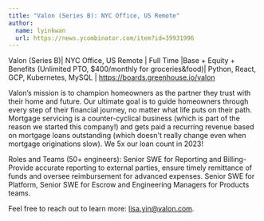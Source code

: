 ```yaml
---
title: "Valon (Series B): NYC Office, US Remote"
author:
  name: lyinkwan
  url: https://news.ycombinator.com/item?id=39931996
---
```

Valon (Series B)| NYC Office, US Remote | Full Time |Base + Equity + Benefits (Unlimited PTO, $400&#x2F;monthly for groceries&amp;food)| Python, React, GCP, Kubernetes, MySQL | <a href="https:&#x2F;&#x2F;boards.greenhouse.io&#x2F;valon" rel="nofollow">https:&#x2F;&#x2F;boards.greenhouse.io&#x2F;valon</a>

Valon’s mission is to champion homeowners as the partner they trust with their home and future. Our ultimate goal is to guide homeowners through every step of their financial journey, no matter what life puts on their path. Mortgage servicing is a counter-cyclical business (which is part of the reason we started this company!) and gets paid a recurring revenue based on mortgage loans outstanding (which doesn&#x27;t really change even when mortgage originations slow). We 5x our loan count in 2023!

Roles and Teams (50+ engineers): Senior SWE for Reporting and Billing- Provide accurate reporting to external parties, ensure timely remittance of funds and oversee reimbursement for advanced expenses. Senior SWE for Platform, Senior SWE for Escrow and Engineering Managers for Products teams.

Feel free to reach out to learn more: lisa.yin@valon.com.
